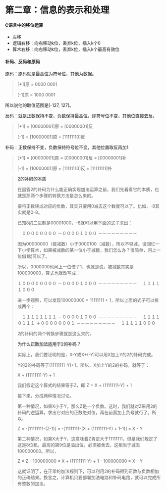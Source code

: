# 第二章：信息的表示和处理

#### C语言中的移位运算

- 左移
- 逻辑右移：向右移动k位，丢弃k位，插入k个0
- 算术右移：向右移动k位，丢弃k位，插入k个最高有效位



#### 补码、反码和原码

原码：原码就是最高位为符号位，其他为数据。

> [+1]原 = 0000 0001
>
> [-1]原 = 1000 0001

所以说他的取值范围是[-127, 127]。



反码：就是正数保持不变，负数保持最高位，即符号位不变，其他位直接去反。

> [+1] = [00000001]原 = [00000001]反
>
> [-1] = [10000001]原 = [11111110]反



补码：正数保持不变，负数保持符号位不变，其他位置取反再加1

> [+1] = [00000001]原 = [00000001]反 = [00000001]补
>
> [-1] = [10000001]原 = [11111110]反 = [11111111]补



> **2的补码的本质**
>
> 在回答2的补码为什么能正确实现加法运算之前，我们先看看它的本质，也就是那两个步骤的转换方法是怎么来的。
>
> 要将正数转成对应的负数，其实只要用0减去这个数就可以了。比如，-8其实就是0-8。
>
> 已知8的二进制是00001000，-8就可以用下面的式子求出：
>
> 　００００００００
> －００００１０００
> －－－－－－－－－
>
> 因为00000000（被减数）小于0000100（减数），所以不够减。请回忆一下小学算术，如果被减数的某一位小于减数，我们怎么办？很简单，问上一位借1就可以了。
>
> 所以，0000000也问上一位借了1，也就是说，被减数其实是100000000，算式也就改写成：
>
> １００００００００
> －００００１０００
> －－－－－－－－－
> 　１１１１１０００
>
> 进一步观察，可以发现100000000 = 11111111 + 1，所以上面的式子可以拆成两个：
>
> 　１１１１１１１１
> －００００１０００
> －－－－－－－－－
> 　１１１１０１１１
> ＋０００００００１
> －－－－－－－－－
> 　１１１１１０００
>
> 2的补码的两个转换步骤就是这么来的。
>
> **为什么正数加法适用于2的补码？**
>
> 实际上，我们要证明的是，X-Y或X+(-Y)可以用X加上Y的2的补码完成。
>
> Y的2的补码等于(11111111-Y)+1。所以，X加上Y的2的补码，就等于：
>
> X + (11111111-Y) + 1
>
> 我们假定这个算式的结果等于Z，即 Z = X + (11111111-Y) + 1
>
> 接下来，分成两种情况讨论。
>
> 第一种情况，如果X小于Y，那么Z是一个负数。这时，我们就对Z采用2的补码的逆运算，求出它对应的正数绝对值，再在前面加上负号就行了。所以，
>
> Z = -[11111111-(Z-1)] = -[11111111-(X + (11111111-Y) + 1-1)] = X - Y
>
> 第二种情况，如果X大于Y，这意味着Z肯定大于11111111，但是我们规定了这是8位机，最高的第9位是溢出位，必须被舍去，这相当于减去100000000。所以，
>
> Z = Z - 100000000 = X + (11111111-Y) + 1 - 100000000 = X - Y
>
> 这就证明了，在正常的加法规则下，可以利用2的补码得到正数与负数相加的正确结果。换言之，计算机只要部署加法电路和补码电路，就可以完成所有整数的加法。